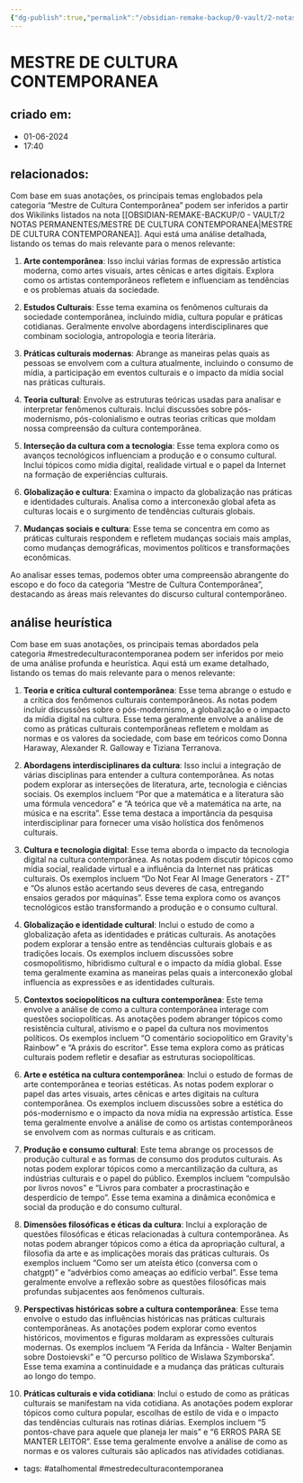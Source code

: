 ```yaml
---
{"dg-publish":true,"permalink":"/obsidian-remake-backup/0-vault/2-notas-permanentes/mestre-de-cultura-contemporanea/","tags":["permanente","mestredeculturacontemporanea","atalhomental"],"dgHomeLink":true,"dgShowLocalGraph":true,"dgShowFileTree":true,"dgEnableSearch":true,"noteIcon":""}
---
```


# MESTRE DE CULTURA CONTEMPORANEA

## criado em: 
- 01-06-2024
- 17:40
## relacionados:

Com base em suas anotações, os principais temas englobados pela categoria “Mestre de Cultura Contemporânea” podem ser inferidos a partir dos Wikilinks listados na nota [[OBSIDIAN-REMAKE-BACKUP/0 - VAULT/2 NOTAS PERMANENTES/MESTRE DE CULTURA CONTEMPORANEA\|MESTRE DE CULTURA CONTEMPORANEA]]. Aqui está uma análise detalhada, listando os temas do mais relevante para o menos relevante:

1. **Arte contemporânea**: Isso inclui várias formas de expressão artística moderna, como artes visuais, artes cênicas e artes digitais. Explora como os artistas contemporâneos refletem e influenciam as tendências e os problemas atuais da sociedade.

2. **Estudos Culturais**: Esse tema examina os fenômenos culturais da sociedade contemporânea, incluindo mídia, cultura popular e práticas cotidianas. Geralmente envolve abordagens interdisciplinares que combinam sociologia, antropologia e teoria literária.

3. **Práticas culturais modernas**: Abrange as maneiras pelas quais as pessoas se envolvem com a cultura atualmente, incluindo o consumo de mídia, a participação em eventos culturais e o impacto da mídia social nas práticas culturais.

4. **Teoria cultural**: Envolve as estruturas teóricas usadas para analisar e interpretar fenômenos culturais. Inclui discussões sobre pós-modernismo, pós-colonialismo e outras teorias críticas que moldam nossa compreensão da cultura contemporânea.

5. **Interseção da cultura com a tecnologia**: Esse tema explora como os avanços tecnológicos influenciam a produção e o consumo cultural. Inclui tópicos como mídia digital, realidade virtual e o papel da Internet na formação de experiências culturais.

6. **Globalização e cultura**: Examina o impacto da globalização nas práticas e identidades culturais. Analisa como a interconexão global afeta as culturas locais e o surgimento de tendências culturais globais.

7. **Mudanças sociais e cultura**: Esse tema se concentra em como as práticas culturais respondem e refletem mudanças sociais mais amplas, como mudanças demográficas, movimentos políticos e transformações econômicas.

Ao analisar esses temas, podemos obter uma compreensão abrangente do escopo e do foco da categoria “Mestre de Cultura Contemporânea”, destacando as áreas mais relevantes do discurso cultural contemporâneo.

## análise heurística

Com base em suas anotações, os principais temas abordados pela categoria #mestredeculturacontemporanea podem ser inferidos por meio de uma análise profunda e heurística. Aqui está um exame detalhado, listando os temas do mais relevante para o menos relevante:

1. **Teoria e crítica cultural contemporânea**: Esse tema abrange o estudo e a crítica dos fenômenos culturais contemporâneos. As notas podem incluir discussões sobre o pós-modernismo, a globalização e o impacto da mídia digital na cultura. Esse tema geralmente envolve a análise de como as práticas culturais contemporâneas refletem e moldam as normas e os valores da sociedade, com base em teóricos como Donna Haraway, Alexander R. Galloway e Tiziana Terranova.

2. **Abordagens interdisciplinares da cultura**: Isso inclui a integração de várias disciplinas para entender a cultura contemporânea. As notas podem explorar as interseções de literatura, arte, tecnologia e ciências sociais. Os exemplos incluem “Por que a matemática e a literatura são uma fórmula vencedora” e “A teórica que vê a matemática na arte, na música e na escrita”. Esse tema destaca a importância da pesquisa interdisciplinar para fornecer uma visão holística dos fenômenos culturais.

3. **Cultura e tecnologia digital**: Esse tema aborda o impacto da tecnologia digital na cultura contemporânea. As notas podem discutir tópicos como mídia social, realidade virtual e a influência da Internet nas práticas culturais. Os exemplos incluem “Do Not Fear AI Image Generators - ZT” e “Os alunos estão acertando seus deveres de casa, entregando ensaios gerados por máquinas”. Esse tema explora como os avanços tecnológicos estão transformando a produção e o consumo cultural.

4. **Globalização e identidade cultural**: Inclui o estudo de como a globalização afeta as identidades e práticas culturais. As anotações podem explorar a tensão entre as tendências culturais globais e as tradições locais. Os exemplos incluem discussões sobre cosmopolitismo, hibridismo cultural e o impacto da mídia global. Esse tema geralmente examina as maneiras pelas quais a interconexão global influencia as expressões e as identidades culturais.

5. **Contextos sociopolíticos na cultura contemporânea**: Este tema envolve a análise de como a cultura contemporânea interage com questões sociopolíticas. As anotações podem abranger tópicos como resistência cultural, ativismo e o papel da cultura nos movimentos políticos. Os exemplos incluem “O comentário sociopolítico em Gravity's Rainbow” e “A práxis do escritor”. Esse tema explora como as práticas culturais podem refletir e desafiar as estruturas sociopolíticas.

6. **Arte e estética na cultura contemporânea**: Inclui o estudo de formas de arte contemporânea e teorias estéticas. As notas podem explorar o papel das artes visuais, artes cênicas e artes digitais na cultura contemporânea. Os exemplos incluem discussões sobre a estética do pós-modernismo e o impacto da nova mídia na expressão artística. Esse tema geralmente envolve a análise de como os artistas contemporâneos se envolvem com as normas culturais e as criticam.

7. **Produção e consumo cultural**: Este tema abrange os processos de produção cultural e as formas de consumo dos produtos culturais. As notas podem explorar tópicos como a mercantilização da cultura, as indústrias culturais e o papel do público. Exemplos incluem “compulsão por livros novos” e “Livros para combater a procrastinação e desperdício de tempo”. Esse tema examina a dinâmica econômica e social da produção e do consumo cultural.

8. **Dimensões filosóficas e éticas da cultura**: Inclui a exploração de questões filosóficas e éticas relacionadas à cultura contemporânea. As notas podem abranger tópicos como a ética da apropriação cultural, a filosofia da arte e as implicações morais das práticas culturais. Os exemplos incluem “Como ser um ateísta ético (conversa com o chatgpt)” e “advérbios como ameaças ao edifício verbal”. Esse tema geralmente envolve a reflexão sobre as questões filosóficas mais profundas subjacentes aos fenômenos culturais.

9. **Perspectivas históricas sobre a cultura contemporânea**: Esse tema envolve o estudo das influências históricas nas práticas culturais contemporâneas. As anotações podem explorar como eventos históricos, movimentos e figuras moldaram as expressões culturais modernas. Os exemplos incluem “A Ferida da Infância - Walter Benjamin sobre Dostoievski” e “O percurso político de Wislawa Szymborska”. Esse tema examina a continuidade e a mudança das práticas culturais ao longo do tempo.

10. **Práticas culturais e vida cotidiana**: Inclui o estudo de como as práticas culturais se manifestam na vida cotidiana. As anotações podem explorar tópicos como cultura popular, escolhas de estilo de vida e o impacto das tendências culturais nas rotinas diárias. Exemplos incluem “5 pontos-chave para aquele que planeja ler mais” e “6 ERROS PARA SE MANTER LEITOR”. Esse tema geralmente envolve a análise de como as normas e os valores culturais são aplicados nas atividades cotidianas.

- tags: #atalhomental #mestredeculturacontemporanea 